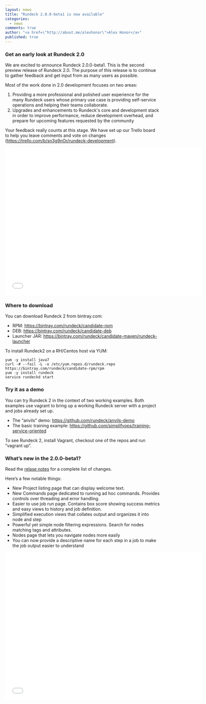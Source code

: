 ```yaml
---
layout: news
title: "Rundeck 2.0.0-beta1 is now available"
categories: 
  - news
comments: true
author: "<a href=\"http://about.me/alexhonor\">Alex Honor</a>"
published: true
---
```


### Get an early look at Rundeck 2.0 

We are excited to announce Rundeck 2.0.0-beta1. This is the second preview release of Rundeck 2.0. The purpose of this release is to continue to gather feedback and get input from as many users as possible.

Most of the work done in 2.0 development focuses on two areas:
1. Providing a more professional and polished user experience for the many Rundeck users whose primary use case is providing self-service operations and helping their teams collaborate.
2. Upgrades and enhancements to Rundeck's core and development stack in order to improve performance, reduce development overhead, and prepare for upcoming features requested by the community

Your feedback really counts at this stage. We have set up our Trello board to help you leave comments and vote on changes (<https://trello.com/b/sn3g9nOr/rundeck-development>).

<iframe width="640" height="480" src="//www.youtube.com/embed/QgnvwZmTye4" frameborder="0"> </iframe>

### Where to download

You can download Rundeck 2 from bintray.com:

* RPM: <https://bintray.com/rundeck/candidate-rpm>
* DEB: <https://bintray.com/rundeck/candidate-deb>
* Launcher JAR: <https://bintray.com/rundeck/candidate-maven/rundeck-launcher>

To install Rundeck2 on a RH/Centos host via YUM:

    yum -y install java7
    curl -# --fail -L -o /etc/yum.repos.d/rundeck.repo https://bintray.com/rundeck/candidate-rpm/rpm
    yum -y install rundeck
    service rundeckd start


### Try it as a demo

You can try Rundeck 2 in the context of two working examples. Both examples use vagrant to bring up a working Rundeck server with a project and jobs already set up. 

* The “anvils” demo: <https://github.com/rundeck/anvils-demo>
* The basic training example: <https://github.com/simplifyops/training-service-oriented>

To see Rundeck 2, install Vagrant, checkout one of the repos and run “vagrant up”.


### What’s new in the 2.0.0-beta1?

Read the [relase notes](https://github.com/dtolabs/rundeck/blob/rundeck2/RELEASE.md) for a complete list of changes. 

Here’s a few notable things:

* New Project listing page that can display welcome text.
* New Commands page dedicated to running ad hoc commands. Provides controls over threading and error handling.
* Easier to use job run page. Contains box score showing success metrics and easy views to history and job definition.
* Simplified execution views that collates output and organizes it into node and step
* Powerful yet simple node filtering expressions. Search for nodes matching tags and attributes.
* Nodes page that lets you navigate nodes more easily
* You can now provide a descriptive name for each step in a job to make the job output easier to understand

<iframe width="640" height="480" src="//www.youtube.com/embed/0c7uXuPeW64" frameborder="0"> </iframe>


